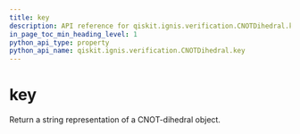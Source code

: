 ```yaml
---
title: key
description: API reference for qiskit.ignis.verification.CNOTDihedral.key
in_page_toc_min_heading_level: 1
python_api_type: property
python_api_name: qiskit.ignis.verification.CNOTDihedral.key
---
```


# key

Return a string representation of a CNOT-dihedral object.

